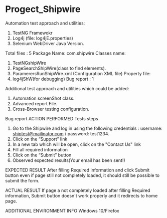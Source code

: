 # Progect_Shipwire
Automation test approach and utilities:
1.	TestNG Framewokr
2.	Log4j (file: log4jE.properties)
3.	Selenium WebDriver Java Version.

Total files : 5
Package Name: com.shipwire 
Classes name:
1.	TestNGshipWire
2.	PageSearchShipWire(class to find elements).
3.	ParamerersRunShipWire.xml (Configuration XML file)
Property file:
1.	log4jShW(for debugging)
Bug report : 1

Additional test approach and utilities which could be added:
1.	Automation screenShot class.
2.	Advanced report File.
3.	Cross-Browser testing configuration.




Bug report
ACTION PERFORMED
Tests steps
1. Go to the Shipwire and log in using  the following credentials : username: shiptest@mailinator.com / password: test1234.
2. Click on the “Support” link
3. In a new tab which will be open, click on the "Contact Us" link  
4. Fill all required information
5. Click on the “Submit” button
6. Observed expected results(Your email has been sent!)

EXPECTED RESULT
After filling Required information and click Submit button even if page still not completely loaded, it should still be possible to submit the form.

ACTUAL RESULT
If page a not completely loaded after filling Required information, Submit button doesn't work properly and it redirects to home page.

ADDITIONAL ENVIRONMENT INFO
Windows 10/Firefox

